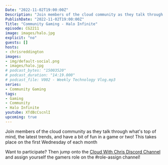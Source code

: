 ```yaml
---
Date: "2022-11-02T19:00:00Z"
Description: "Join members of the cloud community as they talk through what's top of mind, the latest trends, and have a bit of fun in a game or two! This takes place on the first Wednesday of each month"
PublishDate: "2022-11-02T19:00:00Z"
Title: "Community Gaming - Halo Infinite"
episode: CG2211
image: images/halo.jpg
explicit: "no"
guests: []
hosts:
- chrisreddington
images:
- img/default-social.png
- images/halo.jpg
# podcast_bytes: "15003520"
# podcast_duration: "14:19.000"
# podcast_file: V002 - Weekly Technology Vlog.mp3
series:
- Community Gaming
tags:
- Gaming
- Community
- Halo Infinite
youtube: XTdBcCscnlI
upcoming: true
---
```

Join members of the cloud community as they talk through what's top of mind, the latest trends, and have a bit of fun in a game or two! This takes place on the first Wednesday of each month

Want to participate? Then jump onto the [Cloud With Chris Discord Channel](https://discord.gg/9FJctHP9Zv) and assign yourself the gamers role on the #role-assign channel!